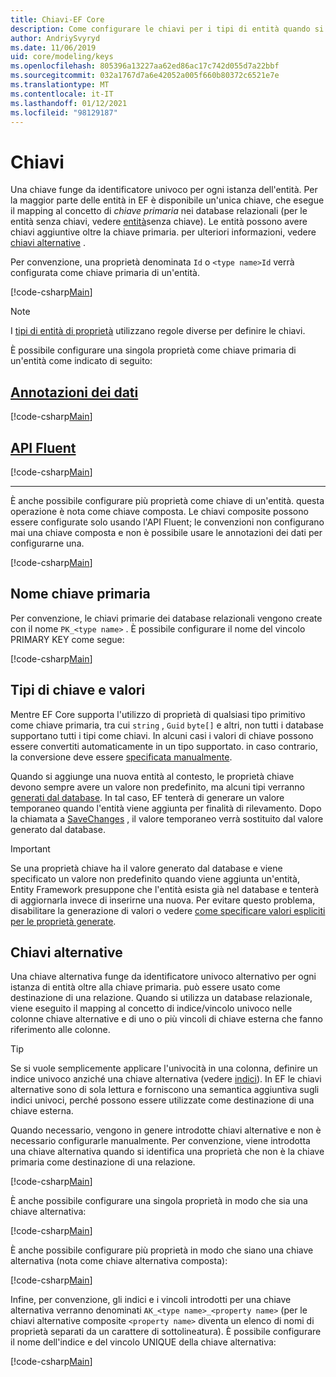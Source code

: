 ```yaml
---
title: Chiavi-EF Core
description: Come configurare le chiavi per i tipi di entità quando si usa Entity Framework Core
author: AndriySvyryd
ms.date: 11/06/2019
uid: core/modeling/keys
ms.openlocfilehash: 805396a13227aa62ed86ac17c742d055d7a22bbf
ms.sourcegitcommit: 032a1767d7a6e42052a005f660b80372c6521e7e
ms.translationtype: MT
ms.contentlocale: it-IT
ms.lasthandoff: 01/12/2021
ms.locfileid: "98129187"
---
```

# <a name="keys"></a>Chiavi

Una chiave funge da identificatore univoco per ogni istanza dell'entità. Per la maggior parte delle entità in EF è disponibile un'unica chiave, che esegue il mapping al concetto di *chiave primaria* nei database relazionali (per le entità senza chiavi, vedere [entità](xref:core/modeling/keyless-entity-types)senza chiave). Le entità possono avere chiavi aggiuntive oltre la chiave primaria. per ulteriori informazioni, vedere [chiavi alternative](#alternate-keys) .

Per convenzione, una proprietà denominata `Id` o `<type name>Id` verrà configurata come chiave primaria di un'entità.

[!code-csharp[Main](../../../samples/core/Modeling/Conventions/KeyId.cs?name=KeyId&highlight=3,11)]

> [!NOTE]
> I [tipi di entità di proprietà](xref:core/modeling/owned-entities) utilizzano regole diverse per definire le chiavi.

È possibile configurare una singola proprietà come chiave primaria di un'entità come indicato di seguito:

## <a name="data-annotations"></a>[Annotazioni dei dati](#tab/data-annotations)

[!code-csharp[Main](../../../samples/core/Modeling/DataAnnotations/KeySingle.cs?name=KeySingle&highlight=3)]

## <a name="fluent-api"></a>[API Fluent](#tab/fluent-api)

[!code-csharp[Main](../../../samples/core/Modeling/FluentAPI/KeySingle.cs?name=KeySingle&highlight=4)]

***

È anche possibile configurare più proprietà come chiave di un'entità. questa operazione è nota come chiave composta. Le chiavi composite possono essere configurate solo usando l'API Fluent; le convenzioni non configurano mai una chiave composta e non è possibile usare le annotazioni dei dati per configurarne una.

[!code-csharp[Main](../../../samples/core/Modeling/FluentAPI/KeyComposite.cs?name=KeyComposite&highlight=4)]

## <a name="primary-key-name"></a>Nome chiave primaria

Per convenzione, le chiavi primarie dei database relazionali vengono create con il nome `PK_<type name>` . È possibile configurare il nome del vincolo PRIMARY KEY come segue:

[!code-csharp[Main](../../../samples/core/Modeling/FluentAPI/KeyName.cs?name=KeyName&highlight=5)]

## <a name="key-types-and-values"></a>Tipi di chiave e valori

Mentre EF Core supporta l'utilizzo di proprietà di qualsiasi tipo primitivo come chiave primaria, tra cui `string` , `Guid` `byte[]` e altri, non tutti i database supportano tutti i tipi come chiavi. In alcuni casi i valori di chiave possono essere convertiti automaticamente in un tipo supportato. in caso contrario, la conversione deve essere [specificata manualmente](xref:core/modeling/value-conversions).

Quando si aggiunge una nuova entità al contesto, le proprietà chiave devono sempre avere un valore non predefinito, ma alcuni tipi verranno [generati dal database](xref:core/modeling/generated-properties). In tal caso, EF tenterà di generare un valore temporaneo quando l'entità viene aggiunta per finalità di rilevamento. Dopo la chiamata a [SaveChanges](/dotnet/api/Microsoft.EntityFrameworkCore.DbContext.SaveChanges) , il valore temporaneo verrà sostituito dal valore generato dal database.

> [!Important]
> Se una proprietà chiave ha il valore generato dal database e viene specificato un valore non predefinito quando viene aggiunta un'entità, Entity Framework presuppone che l'entità esista già nel database e tenterà di aggiornarla invece di inserirne una nuova. Per evitare questo problema, disabilitare la generazione di valori o vedere [come specificare valori espliciti per le proprietà generate](xref:core/saving/explicit-values-generated-properties).

## <a name="alternate-keys"></a>Chiavi alternative

Una chiave alternativa funge da identificatore univoco alternativo per ogni istanza di entità oltre alla chiave primaria. può essere usato come destinazione di una relazione. Quando si utilizza un database relazionale, viene eseguito il mapping al concetto di indice/vincolo univoco nelle colonne chiave alternative e di uno o più vincoli di chiave esterna che fanno riferimento alle colonne.

> [!TIP]
> Se si vuole semplicemente applicare l'univocità in una colonna, definire un indice univoco anziché una chiave alternativa (vedere [indici](xref:core/modeling/indexes)). In EF le chiavi alternative sono di sola lettura e forniscono una semantica aggiuntiva sugli indici univoci, perché possono essere utilizzate come destinazione di una chiave esterna.

Quando necessario, vengono in genere introdotte chiavi alternative e non è necessario configurarle manualmente. Per convenzione, viene introdotta una chiave alternativa quando si identifica una proprietà che non è la chiave primaria come destinazione di una relazione.

[!code-csharp[Main](../../../samples/core/Modeling/Conventions/AlternateKey.cs?name=AlternateKey&highlight=12)]

È anche possibile configurare una singola proprietà in modo che sia una chiave alternativa:

[!code-csharp[Main](../../../samples/core/Modeling/FluentAPI/AlternateKeySingle.cs?name=AlternateKeySingle&highlight=4)]

È anche possibile configurare più proprietà in modo che siano una chiave alternativa (nota come chiave alternativa composta):

[!code-csharp[Main](../../../samples/core/Modeling/FluentAPI/AlternateKeyComposite.cs?name=AlternateKeyComposite&highlight=4)]

Infine, per convenzione, gli indici e i vincoli introdotti per una chiave alternativa verranno denominati `AK_<type name>_<property name>` (per le chiavi alternative composite `<property name>` diventa un elenco di nomi di proprietà separati da un carattere di sottolineatura). È possibile configurare il nome dell'indice e del vincolo UNIQUE della chiave alternativa:

[!code-csharp[Main](../../../samples/core/Modeling/FluentAPI/AlternateKeyName.cs?name=AlternateKeyName&highlight=5)]
